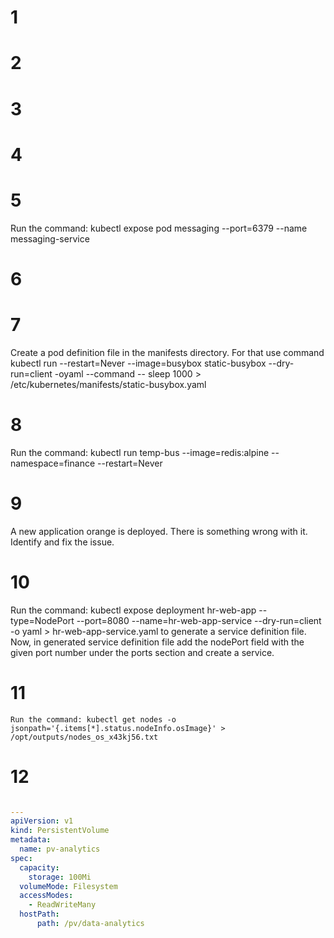 # 1
# 2
# 3
# 4
# 5

Run the command: kubectl expose pod messaging --port=6379 --name messaging-service

# 6
# 7

Create a pod definition file in the manifests directory. For that use command kubectl run --restart=Never --image=busybox static-busybox --dry-run=client -oyaml --command -- sleep 1000 > /etc/kubernetes/manifests/static-busybox.yaml

# 8

Run the command: kubectl run temp-bus --image=redis:alpine --namespace=finance --restart=Never

# 9

A new application orange is deployed. There is something wrong with it. Identify and fix the issue.


# 10

Run the command: kubectl expose deployment hr-web-app --type=NodePort --port=8080 --name=hr-web-app-service --dry-run=client -o yaml > hr-web-app-service.yaml to generate a service definition file.
Now, in generated service definition file add the nodePort field with the given port number under the ports section and create a service.

# 11

```
Run the command: kubectl get nodes -o jsonpath='{.items[*].status.nodeInfo.osImage}' > /opt/outputs/nodes_os_x43kj56.txt
```

# 12

```yaml

---
apiVersion: v1
kind: PersistentVolume
metadata:
  name: pv-analytics
spec:
  capacity:
    storage: 100Mi
  volumeMode: Filesystem
  accessModes:
    - ReadWriteMany
  hostPath:
      path: /pv/data-analytics
```
